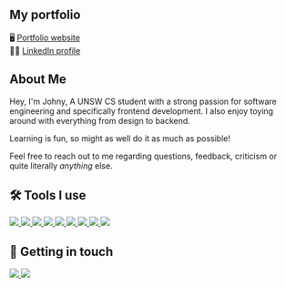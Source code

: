 ## My portfolio
🖥 <a href="https://yondagonda.github.io/portfolio-website/">Portfolio website</a> <br />
🤝🏻 <a href="https://www.linkedin.com/in/johny-ha-63a596189/">LinkedIn profile</a>

## About Me 
Hey, I'm Johny, A UNSW CS student with a strong passion for software engineering and specifically frontend development. I also enjoy toying around with everything from design to backend.

Learning is fun, so might as well do it as much as possible!

Feel free to reach out to me regarding questions, feedback, criticism or quite literally *anything* else.

## 🛠️ Tools I use
<a href="https://reactjs.org/">
  <img src="https://img.shields.io/badge/React-20232A?style=for-the-badge&logo=react&logoColor=61DAFB" />
</a>
<a href="https://www.typescriptlang.org/">
  <img src="https://img.shields.io/badge/typescript-%23007ACC.svg?style=for-the-badge&logo=typescript&logoColor=white" />
</a>
<a href="https://nextjs.org/">
  <img src="https://img.shields.io/badge/Next-black?style=for-the-badge&logo=next.js&logoColor=white" />
</a>
<a href="https://tailwindcss.com/">
  <img src="https://img.shields.io/badge/tailwindcss-%2338B2AC.svg?style=for-the-badge&logo=tailwind-css&logoColor=white" />
</a>
<a href="https://en.wikipedia.org/wiki/JavaScript">
  <img src="https://img.shields.io/badge/JavaScript-323330?style=for-the-badge&logo=javascript&logoColor=F7DF1E" />
</a>
<a href="https://www.npmjs.com/">
  <img src="https://img.shields.io/badge/npm-CB3837?style=for-the-badge&logo=npm&logoColor=white" />
</a>
<a href="https://firebase.google.com/">
  <img src="https://img.shields.io/badge/firebase-%23039BE5.svg?style=for-the-badge&logo=firebase" />
</a>
<a href="https://www.framer.com/motion/">
  <img src="https://img.shields.io/badge/Framer-black?style=for-the-badge&logo=framer&logoColor=blue" />
</a>
<a href="https://www.sqlite.org/index.html">
  <img src="https://img.shields.io/badge/sqlite-%2307405e.svg?style=for-the-badge&logo=sqlite&logoColor=white" />
</a>

## 🔗 Getting in touch
<a href="https://mail.google.com/mail/u/0/?fs=1&to=yonniedooo@gmail.com&su=&body=&tf=cm">
  <img src="https://img.shields.io/badge/Gmail-D14836?style=for-the-badge&logo=gmail&logoColor=white" />
</a>
<a href="https://www.linkedin.com/in/johny-ha-63a596189/">
  <img src="https://img.shields.io/badge/LinkedIn-0077B5?style=for-the-badge&logo=linkedin&logoColor=white" />
</a>
